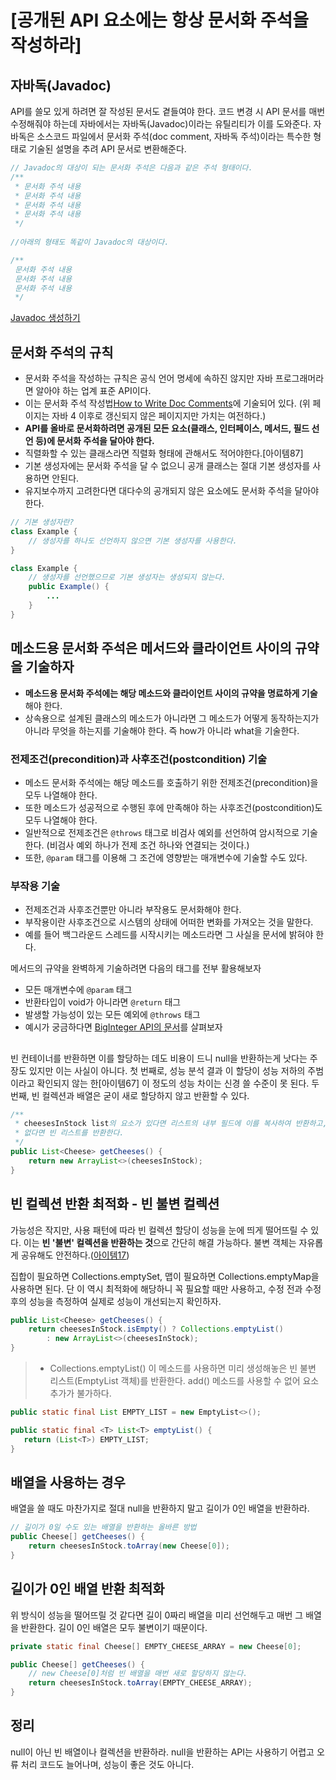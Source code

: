 # [공개된 API 요소에는 항상 문서화 주석을 작성하라]

## 자바독(Javadoc)
API를 쓸모 있게 하려면 잘 작성된 문서도 곁들여야 한다. 코드 변경 시 API 문서를 매번 수정해줘야 하는데 자바에서는 자바독(Javadoc)이라는 유틸리티가 이를 도와준다. 자바독은 소스코드 파일에서 문서화 주석(doc comment, 자바독 주석)이라는 특수한 형태로 기술된 설명을 추려 API 문서로 변환해준다. 
```JAVA
// Javadoc의 대상이 되는 문서화 주석은 다음과 같은 주석 형태이다.
/**
 * 문서화 주석 내용
 * 문서화 주석 내용
 * 문서화 주석 내용
 * 문서화 주석 내용
 */
 
//아래의 형태도 똑같이 Javadoc의 대상이다.

/**
 문서화 주석 내용
 문서화 주석 내용
 문서화 주석 내용
 */
```
[Javadoc 생성하기](https://parkadd.tistory.com/138)

## 문서화 주석의 규칙
* 문서화 주석을 작성하는 규칙은 공식 언어 명세에 속하진 않지만 자바 프로그래머라면 알아야 하는 업계 표준 API이다.  
* 이는 문서화 주석 작성법[How to Write Doc Comments](https://www.oracle.com/technical-resources/articles/java/javadoc-tool.html)에 기술되어 있다. (위 페이지는 자바 4 이후로 갱신되지 않은 페이지지만 가치는 여전하다.)  
* **API를 올바로 문서화하려면 공개된 모든 요소(클래스, 인터페이스, 메서드, 필드 선언 등)에 문서화 주석을 달아야 한다.**  
* 직렬화할 수 있는 클래스라면 직렬화 형태에 관해서도 적어야한다.[아이템87]  
* 기본 생성자에는 문서화 주석을 달 수 없으니 공개 클래스는 절대 기본 생성자를 사용하면 안된다.  
* 유지보수까지 고려한다면 대다수의 공개되지 않은 요소에도 문서화 주석을 달아야 한다.  

```JAVA
// 기본 생성자란?
class Example {
    // 생성자를 하나도 선언하지 않으면 기본 생성자를 사용한다.
}

class Example {
    // 생성자를 선언했으므로 기본 생성자는 생성되지 않는다.
    public Example() {
        ...
    }
}
```

## 메소드용 문서화 주석은 메서드와 클라이언트 사이의 규약을 기술하자
* **메소드용 문서화 주석에는 해당 메소드와 클라이언트 사이의 규약을 명료하게 기술**해야 한다.  
* 상속용으로 설계된 클래스의 메소드가 아니라면 그 메소드가 어떻게 동작하는지가 아니라 무엇을 하는지를 기술해야 한다. 즉 how가 아니라 what을 기술한다.  

### 전제조건(precondition)과 사후조건(postcondition) 기술
* 메소드 문서화 주석에는 해당 메소드를 호출하기 위한 전제조건(precondition)을 모두 나열해야 한다.  
* 또한 메소드가 성공적으로 수행된 후에 만족해야 하는 사후조건(postcondition)도 모두 나열해야 한다.  
* 일반적으로 전제조건은 `@throws` 태그로 비검사 예외를 선언하여 암시적으로 기술한다. (비검사 예외 하나가 전제 조건 하나와 연결되는 것이다.)  
* 또한, `@param` 태그를 이용해 그 조건에 영향받는 매개변수에 기술할 수도 있다.

### 부작용 기술
* 전제조건과 사후조건뿐만 아니라 부작용도 문서화해야 한다.
* 부작용이란 사후조건으로 시스템의 상태에 어떠한 변화를 가져오는 것을 말한다.  
* 예를 들어 백그라운드 스레드를 시작시키는 메소드라면 그 사실을 문서에 밝혀야 한다.  

메서드의 규약을 완벽하게 기술하려면 다음의 태그를 전부 활용해보자

* 모든 매개변수에 `@param` 태그
* 반환타입이 void가 아니라면 `@return` 태그
* 발생할 가능성이 있는 모든 예외에 `@throws` 태그
* 예시가 궁금하다면 [BigInteger API의 문서](https://docs.oracle.com/javase/7/docs/api/java/math/BigInteger.html)를 살펴보자

## 
빈 컨테이너를 반환하면 이를 할당하는 데도 비용이 드니 null을 반환하는게 낫다는 주장도 있지만 이는 사실이 아니다. 첫 번째로, 성능 분석 결과 이 할당이 성능 저하의 주범이라고 확인되지 않는 한[아이템67] 이 정도의 성능 차이는 신경 쓸 수준이 못 된다. 두 번째, 빈 컬렉션과 배열은 굳이 새로 할당하지 않고 반환할 수 있다. 
```JAVA
/**
 * cheesesInStock list의 요소가 있다면 리스트의 내부 필드에 이를 복사하여 반환하고, 
 * 없다면 빈 리스트를 반환한다.
 */
public List<Cheese> getCheeses() {
    return new ArrayList<>(cheesesInStock);
}
```

## 빈 컬렉션 반환 최적화 - 빈 불변 컬렉션
가능성은 작지만, 사용 패턴에 따라 빈 컬렉션 할당이 성능을 눈에 띄게 떨어뜨릴 수 있다. 이는 **빈 '불변' 컬렉션을 반환하는 것**으로 간단히 해결 가능하다. 불변 객체는 자유롭게 공유해도 안전하다.([아이템17](04장/아이템_17/변경_가능성을_최소화하라.md))  

집합이 필요하면 Collections.emptySet, 맵이 필요하면 Collections.emptyMap을 사용하면 된다. 단 이 역시 최적화에 해당하니 꼭 필요할 때만 사용하고, 수정 전과 수정후의 성능을 측정하여 실제로 성능이 개선되는지 확인하자.

```JAVA
public List<Cheese> getCheeses() {
    return cheesesInStock.isEmpty() ? Collections.emptyList()
        : new ArrayList<>(cheesesInStock);
}
```
> * Collections.emptyList()
> 이 메소드를 사용하면 미리 생성해놓은 빈 불변 리스트(EmptyList 객체)를 반환한다. add() 메소드를 사용할 수 없어 요소 추가가 불가하다.
>
 ```JAVA
public static final List EMPTY_LIST = new EmptyList<>();

public static final <T> List<T> emptyList() {
    return (List<T>) EMPTY_LIST;
}
```

## 배열을 사용하는 경우
배열을 쓸 때도 마찬가지로 절대 null을 반환하지 말고 길이가 0인 배열을 반환하라. 
```JAVA
// 길이가 0일 수도 있는 배열을 반환하는 올바른 방법
public Cheese[] getCheeses() {
    return cheesesInStock.toArray(new Cheese[0]);
}
```

## 길이가 0인 배열 반환 최적화
위 방식이 성능을 떨어뜨릴 것 같다면 길이 0짜리 배열을 미리 선언해두고 매번 그 배열을 반환한다. 길이 0인 배열은 모두 불변이기 때문이다.
```JAVA
private static final Cheese[] EMPTY_CHEESE_ARRAY = new Cheese[0];

public Cheese[] getCheeses() {
    // new Cheese[0]처럼 빈 배열을 매번 새로 할당하지 않는다.
    return cheesesInStock.toArray(EMPTY_CHEESE_ARRAY);
}
```

## 정리
null이 아닌 빈 배열이나 컬렉션을 반환하라. null을 반환하는 API는 사용하기 어렵고 오류 처리 코드도 늘어나며, 성능이 좋은 것도 아니다.